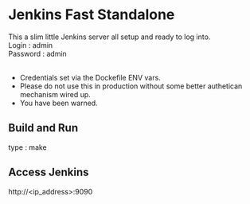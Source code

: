 # Jenkins Fast Standalone

This a slim little Jenkins server all setup and ready to log into.
<br>
Login : admin
<br>
Password : admin
<br><br>
* Credentials set via the Dockefile ENV vars.
* Please do not use this in production without some better authetican mechanism wired up.
* You have been warned.

## Build and Run
type : make

## Access Jenkins
http://<ip_address>:9090
